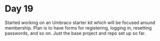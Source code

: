 # Day 19

Started working on an Umbraco starter kit which will be focused around membership. Plan is to have forms for registering, logging in, resetting passwords, and so on. Just the base project and repo set up so far.
